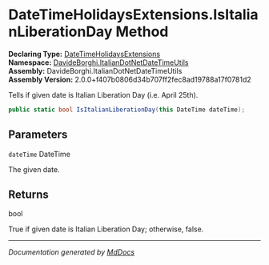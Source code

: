 ﻿<!--  
  <auto-generated>   
    The contents of this file were generated by a tool.  
    Changes to this file may be list if the file is regenerated  
  </auto-generated>   
-->

# DateTimeHolidaysExtensions.IsItalianLiberationDay Method

**Declaring Type:** [DateTimeHolidaysExtensions](../index.md)  
**Namespace:** [DavideBorghi.ItalianDotNetDateTimeUtils](../../index.md)  
**Assembly:** DavideBorghi.ItalianDotNetDateTimeUtils  
**Assembly Version:** 2.0.0+f407b0806d34b707ff2fec8ad19788a17f0781d2

Tells if given date is Italian Liberation Day (i.e. April 25th).

```csharp
public static bool IsItalianLiberationDay(this DateTime dateTime);
```

## Parameters

`dateTime`  DateTime

The given date.

## Returns

bool

True if given date is Italian Liberation Day; otherwise, false.

___

*Documentation generated by [MdDocs](https://github.com/ap0llo/mddocs)*
